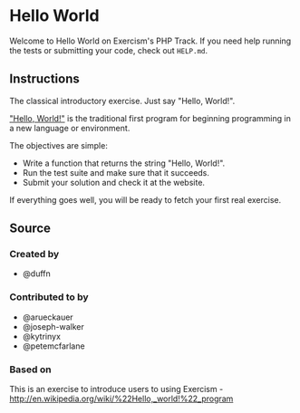 # Hello World

Welcome to Hello World on Exercism's PHP Track.
If you need help running the tests or submitting your code, check out `HELP.md`.

## Instructions

The classical introductory exercise. Just say "Hello, World!".

["Hello, World!"](http://en.wikipedia.org/wiki/%22Hello,_world!%22_program) is
the traditional first program for beginning programming in a new language
or environment.

The objectives are simple:

- Write a function that returns the string "Hello, World!".
- Run the test suite and make sure that it succeeds.
- Submit your solution and check it at the website.

If everything goes well, you will be ready to fetch your first real exercise.

## Source

### Created by

- @duffn

### Contributed to by

- @arueckauer
- @joseph-walker
- @kytrinyx
- @petemcfarlane

### Based on

This is an exercise to introduce users to using Exercism - http://en.wikipedia.org/wiki/%22Hello,_world!%22_program